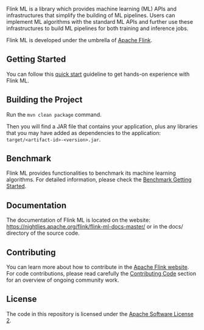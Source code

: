 Flink ML is a library which provides machine learning (ML) APIs and
infrastructures that simplify the building of ML pipelines. Users can implement
ML algorithms with the standard ML APIs and further use these infrastructures to
build ML pipelines for both training and inference jobs.

Flink ML is developed under the umbrella of [Apache
Flink](https://flink.apache.org/).

## <a name="start"></a>Getting Started

You can follow this [quick
start](https://nightlies.apache.org/flink/flink-ml-docs-master/docs/try-flink-ml/java/quick-start/)
guideline to get hands-on experience with Flink ML.

## <a name="build"></a>Building the Project

Run the `mvn clean package` command.

Then you will find a JAR file that contains your application, plus any libraries
that you may have added as dependencies to the application:
`target/<artifact-id>-<version>.jar`.

## <a name="benchmark"></a>Benchmark

Flink ML provides functionalities to benchmark its machine learning algorithms.
For detailed information, please check the [Benchmark Getting
Started](./flink-ml-benchmark/README.md).

## <a name="documentation"></a>Documentation

The documentation of Flink ML is located on the website:
https://nightlies.apache.org/flink/flink-ml-docs-master/ or in the docs/
directory of the source code.

## <a name="contributing"></a>Contributing

You can learn more about how to contribute in the [Apache Flink
website](https://flink.apache.org/contributing/how-to-contribute.html). For code
contributions, please read carefully the [Contributing
Code](https://flink.apache.org/contributing/contribute-code.html) section for an
overview of ongoing community work.

## <a name="license"></a>License

The code in this repository is licensed under the [Apache Software License
2](LICENSE).
